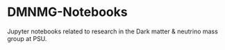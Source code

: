 # DMNMG-Notebooks
Jupyter notebooks related to research in the Dark matter &amp; neutrino mass group at PSU.
